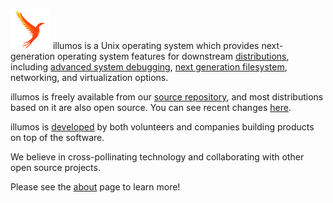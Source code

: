 ![logo](images/logo.png) illumos is a Unix operating system which provides
next-generation operating system features for downstream
[distributions](about/distro.md), including [advanced system
debugging](http://dtrace.org/guide/), [next generation
filesystem](http://open-zfs.org/), networking, and virtualization options.

illumos is freely available from our [source
repository](https://github.com/illumos/illumos-gate), and most distributions
based on it are also open source. You can see recent changes
[here](https://github.com/illumos/illumos-gate/commits/master).

illumos is [developed](about/who.d) by both volunteers and companies building
products on top of the software.

We believe in cross-pollinating technology and collaborating with other open
source projects.

Please see the [about](about/index.md) page to learn more!
